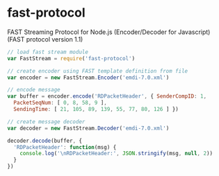 # fast-protocol
FAST Streaming Protocol for Node.js (Encoder/Decoder for Javascript) (FAST protocol version 1.1)

```javascript
// load fast stream module
var FastStream = require('fast-protocol')

// create encoder using FAST template definition from file
var encoder = new FastStream.Encoder('emdi-7.0.xml')

// encode message
var buffer = encoder.encode('RDPacketHeader', { SenderCompID: 1,
  PacketSeqNum: [ 0, 8, 58, 9 ],
  SendingTime: [ 21, 105, 89, 139, 55, 77, 80, 126 ] })

// create message decoder
var decoder = new FastStream.Decoder('emdi-7.0.xml')

decoder.decode(buffer, {
  'RDPacketHeader': function(msg) {
    console.log('\nRDPacketHeader:', JSON.stringify(msg, null, 2))
  }
})
```
